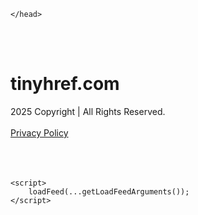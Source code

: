<!DOCTYPE html>
<html data-adblockkey="MFwwDQYJKoZIhvcNAQEBBQADSwAwSAJBALquDFETXRn0Hr05fUP7EJT77xYnPmRbpMy4vk8KYiHnkNpednjOANJcaXDXcKQJN0nXKZJL7TciJD8AoHXK158CAwEAAQ==_Xy7sfytWu5GzeFmea58b2wxquxFeb8VqhCDQRJhUHQo91xil65M87LDXgc1JxUlJ8f41PwyJiVsBO9TI/QJ4kA==" xmlns="http://www.w3.org/1999/xhtml" lang="en">
<head>
    <meta http-equiv="Content-Type" content="text/html; charset=utf-8"/>
    <meta name="viewport" content="width=device-width, initial-scale=1, shrink-to-fit=no"/>
    <title>tinyhref.com</title>
    <style media="screen">
.asset_star0 {
	background: url('//d38psrni17bvxu.cloudfront.net/themes/assets/star0.gif') no-repeat center;
	width: 13px;
	height: 12px;
	display: inline-block;
}

.asset_star1 {
	background: url('//d38psrni17bvxu.cloudfront.net/themes/assets/star1.gif') no-repeat center;
	width: 13px;
	height: 12px;
	display: inline-block;
}

.asset_starH {
	background: url('//d38psrni17bvxu.cloudfront.net/themes/assets/starH.gif') no-repeat center;
	width: 13px;
	height: 12px;
	display: inline-block;
}

.sitelink {
	padding-right: 16px;
}

.sellerRatings a:link,
.sellerRatings a:visited,
.sellerRatings a:hover,
.sellerRatings a:active {
	text-decoration: none;
	cursor: text;
}

.sellerRatings {
	margin:0 0 3px 20px;
}

.sitelinkHolder {
	margin:-15px 0 15px 35px;
}

#ajaxloaderHolder {
	display: block;
	width: 24px;
	height: 24px;
	background: #fff;
	padding: 8px 0 0 8px;
	margin:10px auto;
	-webkit-border-radius: 4px;
	-moz-border-radius: 4px;
	border-radius: 4px;
}</style>    <style media="screen">
* {
    margin:0;padding:0
}

body {
    background:#101c36;
    font-family: sans-serif;
    text-align: center;
    font-size:1rem;
}

.header {
    padding:1rem 1rem 0;
    overflow:hidden;
}

h1 {
    color:#848484;
    font-size:1.5rem;
}

.header-text-color:visited,
.header-text-color:link,
.header-text-color {
    color:#848484;
}

.comp-is-parked {
  margin: 4px 0 2px;
}

.comp-sponsored {
  text-align: left;
  margin: 0 0 -1.8rem 4px;
}

.wrapper1 {
    margin:1rem;
}

.wrapper2 {
    background:url('//d38psrni17bvxu.cloudfront.net/themes/cleanPeppermintBlack_657d9013/img/bottom.png') no-repeat center bottom;
    padding-bottom:140px;
}

.wrapper3 {
    background:#fff;
    max-width:300px;
    margin:0 auto 1rem;
    padding-top:1px;
    padding-bottom:1px;
}

.onDesktop {
    display:none;
}

.tcHolder {
    padding-top: 2rem;
}

.adsHolder {
    margin: 1rem 0;
    padding-top: 2rem;
    overflow:hidden;
}

.footer {
    color:#626574;
    padding:2rem 1rem;
    font-size:.8rem;
    margin:0 auto;
    max-width:440px;
}

.footer a:link,
.footer a:visited {
    color:#626574;
}

.sale_link_bold a,
.sale_link,
.sale_link a {
    color:#626574 !important;
}

.searchHolder {
    padding:1px 0 1px 1px;
    margin:1rem auto;
    width: 95%;
    max-width: 500px;
}

@media screen and (min-width:600px) {

    .comp-is-parked,
    .comp-sponsored {
      color: #848484;
    }

    .comp-sponsored {
      margin-left: 0;
    }

    .wrapper1 {
        max-width:1500px;
        margin-left:auto;
        margin-right:auto;
    }

    .wrapper2 {
        background:url('//d38psrni17bvxu.cloudfront.net/themes/cleanPeppermintBlack_657d9013/img/arrows.png') no-repeat center top;
        padding-bottom:0;
        min-height:600px;
    }

    .wrapper3 {
        max-width:530px;
        background:none;
    }
}
</style>    <style media="screen">
.fallback-term-holder {
    display: inline-grid;
    grid-template-columns: 1fr;
    width: 100%;
    padding-top: 50px;
}

.fallback-term-link {
    grid-column: 1 / span 1; align-self: center;
    padding: 50px 13px 50px 13px; border-radius: 25px;
    border: 5px solid #ffffff; margin-bottom: 20px;
    background-color: rgb(17, 38, 77);
    text-decoration-line: none;
    font-size: 18px;
    font-weight: 700;
    color: #ffffff;
    text-align: left;
}

.fallback-arrow {
    float: right;
    width: 24px;
    height: 24px;
    background-image: url('data:image/svg+xml;base64,PHN2ZyBmaWxsPScjRDdEN0Q3JyBzdHlsZT0iZmxvYXQ6IHJpZ2h0IiB4bWxucz0iaHR0cDovL3d3dy53My5vcmcvMjAwMC9zdmciIGhlaWdodD0iMjQiIHZpZXdCb3g9IjAgMCAyNCAyNCIgd2lkdGg9IjI0Ij48cGF0aCBkPSJNMCAwaDI0djI0SDB6IiBmaWxsPSJub25lIi8+PHBhdGggZD0iTTUuODggNC4xMkwxMy43NiAxMmwtNy44OCA3Ljg4TDggMjJsMTAtMTBMOCAyeiIvPjwvc3ZnPg==');
}</style>
    
    </head>

<body id="afd"><div id="plBanner"><script id="parklogic" type="text/javascript" src="https://parking3.parklogic.com/page/enhance.js?pcId=12&pId=1129&domain=tinyhref.com" async></script></div>

<div class="wrapper1">
        <div class="wrapper2">
        <div class="wrapper3">
            <br/>
        <script async src="https://euob.youseasky.com/sxp/i/224f85302aa2b6ec30aac9a85da2cbf9.js" data-ch="AdsDeli - domain - landingpage" data-uvid="5d668247167ca3c701a220e635b4410ac25689f2" class="ct_clicktrue_80705" data-jsonp="onCheqResponse"></script>
    <noscript>
        <iframe src="https://obseu.youseasky.com/ns/224f85302aa2b6ec30aac9a85da2cbf9.html?ch=AdsDeli%20-%20domain%20-%20landingpage"
                width="0" height="0" style="display:none"></iframe>
    </noscript>
<br/>
<div class="header" id="domainname">
        <h1>tinyhref.com</h1>
    </div>
                        <div class="tcHolder">
                <div id="tc"></div>
            </div>
        </div>
    </div>
            <div class="footer">
            2025 Copyright | All Rights Reserved.
<br/><br/>
<a href="javascript:void(0);" onClick="window.open('/privacy.html', 'privacy-policy', 'width=890,height=330,left=200,top=200,menubar=no,status=yes,toolbar=no').focus()" class="privacy-policy">
    Privacy Policy
</a>
<br/><br/>
<br/><br/>
    </div>
</div>

<script type="text/javascript" language="JavaScript">
    var tcblock = {
        // Required and steady
        'container': 'tc',
        'type': 'relatedsearch',
        'colorBackground': 'transparent',
        
        'number': 3,
        
        // Font-Sizes and Line-Heights
        'fontSizeAttribution': 14,
        'fontSizeTitle': 24,
        'lineHeightTitle': 34,
        // Colors
        'colorAttribution': '#aaa',
        'colorTitleLink': '#0277bd',
        // Alphabetically
        'horizontalAlignment': 'center',
        'noTitleUnderline': false,
        'rolloverLinkColor': '#01579b',
        'verticalSpacing': 10
    };
    var searchboxBlock = {
        'container': 'search',
        'type': 'searchbox',
        'fontSizeSearchInput': 12,
        'hideSearchInputBorder': false,
        'hideSearchButtonBorder': true,
        'fontSizeSearchButton': 13,
        'colorBackground': 'transparent',
        'colorSearchButton': '#0b3279',
        'colorSearchButtonText': '#fff'
    };
    </script>
<script type="text/javascript">let isAdult=false;         let containerNames=[];         let uniqueTrackingID='MTc1ODc2OTM4MS4wNDYzOjAzZjM1Y2M0M2VjODMxZWEzZTk3ZjVlZDllM2Q4ZDVhMjFkZmVjODlkYWUwMjQ0Y2Q0NDNiYjc4YTlhOWQ4NTU6NjhkNGIwZTUwYjUwZA==';         let search='';         let themedata='eyJhbGciOiJBMTI4S1ciLCJlbmMiOiJBMTI4Q0JDLUhTMjU2In0.FWv8uxTX123-K5POwBnWL2MOfdWdMup5A07S0d_QlR_KtUfuPoFrtw.JsinI95-5Oe5Fv7hgZgZuw.L6ubay7dy5dyEaXkRUfu0ybl0BbdqS4KghVDdl0k8xa0xiyZsHRxZMHtlNJf--SZSbVykMsvkov5nApEaIKMlL8ebg55Y_aOPD6ZTVtG67jDcFkBV2AfQvD7pcxTiB_NwBiG4oq2kgqo7KqOpJnPc5xElCN7IXNh1KjSpRccT2jzxBtEHvVmqcatvY79alCQ7R_Eb6u78C06CqN2T8aVT0d8zHMxA8x_15HwdJZjwRqTR3ONFoHK2aiOA4E_l2trDJN44rQrC7iPYgwtyz2Glq4IVk5DJnJtQDj58Yt25nHxwfkaYxGlU6sl3fdA_mfxtF6ltUPfHLy3cM9Wzx46Gs666OFRzDjQMDpezrWssTpwnfTpo8fOTSRQ20sCjoI-I2ZtJrDQz-0Q78JWXv--s_JGlD71QG-kFzfSZieDWrzvcgeE8H0cCLGk79-8JLOHGlaiJVzpDW1xukS1Unyv9n_h52iRdONRpu38lVWbxBKY5kvmYYtlgKWhceQnlM93A7My5fZHrTANNKsaNjw_C-aZact9zfFQBagOjifNB-TQPw3xikGNTe9dfsFBQ4AJkEKgAL55ySPbDh36_V3M9WfYaMzdV_mtdFQHa67t0JULMLHyLUPlajZ2Y0bvcJPm.gw90OCbXkEZWazEwQUeqYw';         let domain='tinyhref.com';         let scriptPath='';         let adtest='off';if(top.location!==location) { top.location.href=location.protocol + '//' + location.host + location.pathname + (location.search ? location.search + '&' : '?') + '_xafvr=NGNhYWE4ZDhiZTE2MjdjNGI2ZDdiMzgxZDI2M2U5YWVkZTE4MmRjNCw2OGQ0YjBlNTEwMTE4'; }let pageLoadedCallbackTriggered = false;let fallbackTriggered = false;let formerCalledArguments = false;let pageOptions = {'pubId': 'dp-teaminternet01','resultsPageBaseUrl': '//' + location.host + '/?ts=','fontFamily': 'arial','optimizeTerms': true,'maxTermLength': 40,'adtest': true,'clicktrackUrl': '//' + location.host + '/munin/a/tr/click?','attributionText': 'Ads','colorAttribution': '#b7b7b7','fontSizeAttribution': 16,'attributionBold': false,'rolloverLinkBold': false,'fontFamilyAttribution': 'arial','adLoadedCallback': function(containerName, adsLoaded, isExperimentVariant, callbackOptions) {let data = {containerName: containerName,adsLoaded: adsLoaded,isExperimentVariant: isExperimentVariant,callbackOptions: callbackOptions,terms: pageOptions.terms};if (!adsLoaded || (containerName in containerNames)) {ajaxQuery(scriptPath + "/munin/a/tr/adloaded"+ "?toggle=adloaded"+ "&uid=" + encodeURIComponent(uniqueTrackingID)+ "&domain=" + encodeURIComponent(domain)+ "&data=" + encodeURIComponent(JSON.stringify(data)));}},'pageLoadedCallback': function (requestAccepted, status) {document.body.style.visibility = 'visible';pageLoadedCallbackTriggered = true;if ((status.faillisted === true || status.faillisted == "true" || status.blocked === true || status.blocked == "true" ) && status.error_code != 25) {ajaxQuery(scriptPath + "/munin/a/tr/block?domain=" + encodeURIComponent(domain) + "&caf=1&toggle=block&reason=other&uid=" + encodeURIComponent(uniqueTrackingID));}if (status.errorcode && !status.error_code) {status.error_code = status.errorcode;}if (status.error_code) {ajaxQuery(scriptPath + "/munin/a/tr/errorcode?domain=" + encodeURIComponent(domain) + "&caf=1&toggle=errorcode&code=" + encodeURIComponent(status.error_code) + "&uid=" + encodeURIComponent(uniqueTrackingID));if ([18, 19].indexOf(parseInt(status.error_code)) != -1 && fallbackTriggered == false) {fallbackTriggered = true;if (typeof loadFeed === "function") {window.location.href = '//' + location.host;}}if (status.error_code == 20) {window.location.replace("//dp.g.doubleclick.net/apps/domainpark/domainpark.cgi?client=" + encodeURIComponent((pageOptions.pubid.match(/^ca-/i) ? "" : "ca-") + pageOptions.pubid) + "&domain_name=" + encodeURIComponent(domain) + "&output=html&drid=" + encodeURIComponent(pageOptions.domainRegistrant));}}if (status.needsreview === true || status.needsreview == "true") {ajaxQuery(scriptPath + "/munin/a/tr/needsreview?domain=" + encodeURIComponent(domain) + "&caf=1&toggle=needsreview&uid=" + encodeURIComponent(uniqueTrackingID));}if ((status.adult === true || status.adult == "true") && !isAdult) {ajaxQuery(scriptPath + "/munin/a/tr/adult?domain=" + encodeURIComponent(domain) + "&caf=1&toggle=adult&uid=" + encodeURIComponent(uniqueTrackingID));} else if ((status.adult === false || status.adult == "false") && isAdult) {ajaxQuery(scriptPath + "/munin/a/tr/nonadult?domain=" + encodeURIComponent(domain) + "&caf=1&toggle=nonadult&uid=" + encodeURIComponent(uniqueTrackingID));}if (requestAccepted) {if (status.feed) {ajaxQuery(scriptPath + "/munin/a/tr/feed?domain=" + encodeURIComponent(domain) + "&caf=1&toggle=feed&feed=" + encodeURIComponent(status.feed) + "&uid=" + encodeURIComponent(uniqueTrackingID));}if (status.error_code) {ajaxQuery(scriptPath + "/munin/a/tr/answercheck/error?domain=" + encodeURIComponent(domain) + "&caf=1&toggle=answercheck&answer=error_" + encodeURIComponent(status.error_code) + "&uid=" + encodeURIComponent(uniqueTrackingID));} else {ajaxQuery(scriptPath + "/munin/a/tr/answercheck/yes?domain=" + encodeURIComponent(domain) + "&caf=1&toggle=answercheck&answer=yes&uid=" + encodeURIComponent(uniqueTrackingID));}} else {ajaxQuery(scriptPath + "/munin/a/tr/answercheck/reject?domain=" + encodeURIComponent(domain) + "&caf=1&toggle=answercheck&answer=rejected&uid=" + encodeURIComponent(uniqueTrackingID));}}};let x = function (obj1, obj2) {if (typeof obj1 != "object")obj1 = {};for (let key in obj2)obj1[key] = obj2[key];return obj1;};function getXMLhttp() {let xmlHttp = null;try {xmlHttp = new XMLHttpRequest();} catch (e) {try {xmlHttp = new ActiveXObject("Msxml2.XMLHTTP");} catch (ex) {try {xmlHttp = new ActiveXObject("Microsoft.XMLHTTP");} catch (exc) {}}}return xmlHttp;}function ajaxQuery(url) {if (adtest == 'on') return false;xmlHttp = getXMLhttp();if (!xmlHttp) return ajaxBackfill(url);xmlHttp.open("GET", url, false);return xmlHttp.send(null);}function ajaxBackfill(url) {if (adtest == 'on') return false;if (url.indexOf("&toggle=browserjs") > -1) return false;try {let img = document.createElement('img');img.style.visibility = 'hidden';img.style.width = '1px';img.style.height = '1px';img.src = url + "&_t=" + new Date().getTime();document.body.appendChild(img);} catch (e) {}}ajaxQuery(scriptPath + "/munin/a/tr/browserjs?domain=" + encodeURIComponent(domain) + "&toggle=browserjs&uid=" + encodeURIComponent(uniqueTrackingID));x(pageOptions, {resultsPageBaseUrl: '//tinyhref.com/?ts=eyJhbGciOiJBMTI4S1ciLCJlbmMiOiJBMTI4Q0JDLUhTMjU2In0.FWv8uxTX123-K5POwBnWL2MOfdWdMup5A07S0d_QlR_KtUfuPoFrtw.JsinI95-5Oe5Fv7hgZgZuw.L6ubay7dy5dyEaXkRUfu0ybl0BbdqS4KghVDdl0k8xa0xiyZsHRxZMHtlNJf--SZSbVykMsvkov5nApEaIKMlL8ebg55Y_aOPD6ZTVtG67jDcFkBV2AfQvD7pcxTiB_NwBiG4oq2kgqo7KqOpJnPc5xElCN7IXNh1KjSpRccT2jzxBtEHvVmqcatvY79alCQ7R_Eb6u78C06CqN2T8aVT0d8zHMxA8x_15HwdJZjwRqTR3ONFoHK2aiOA4E_l2trDJN44rQrC7iPYgwtyz2Glq4IVk5DJnJtQDj58Yt25nHxwfkaYxGlU6sl3fdA_mfxtF6ltUPfHLy3cM9Wzx46Gs666OFRzDjQMDpezrWssTpwnfTpo8fOTSRQ20sCjoI-I2ZtJrDQz-0Q78JWXv--s_JGlD71QG-kFzfSZieDWrzvcgeE8H0cCLGk79-8JLOHGlaiJVzpDW1xukS1Unyv9n_h52iRdONRpu38lVWbxBKY5kvmYYtlgKWhceQnlM93A7My5fZHrTANNKsaNjw_C-aZact9zfFQBagOjifNB-TQPw3xikGNTe9dfsFBQ4AJkEKgAL55ySPbDh36_V3M9WfYaMzdV_mtdFQHa67t0JULMLHyLUPlajZ2Y0bvcJPm.gw90OCbXkEZWazEwQUeqYw',hl: 'en',kw: '',terms: '',uiOptimize: true, channel: 'bucket007,bucket102,bucket077', pubId: 'dp-teaminternet09_3ph',adtest: 'off',personalizedAds: false,clicktrackUrl: 'https://tinyhref.com/munin/a/tr/click' + '?click=caf' + '&domain=tinyhref.com&uid=MTc1ODc2OTM4MS4wNDYzOjAzZjM1Y2M0M2VjODMxZWEzZTk3ZjVlZDllM2Q4ZDVhMjFkZmVjODlkYWUwMjQ0Y2Q0NDNiYjc4YTlhOWQ4NTU6NjhkNGIwZTUwYjUwZA%3D%3D&ts=eyJhbGciOiJBMTI4S1ciLCJlbmMiOiJBMTI4Q0JDLUhTMjU2In0.FWv8uxTX123-K5POwBnWL2MOfdWdMup5A07S0d_QlR_KtUfuPoFrtw.JsinI95-5Oe5Fv7hgZgZuw.L6ubay7dy5dyEaXkRUfu0ybl0BbdqS4KghVDdl0k8xa0xiyZsHRxZMHtlNJf--SZSbVykMsvkov5nApEaIKMlL8ebg55Y_aOPD6ZTVtG67jDcFkBV2AfQvD7pcxTiB_NwBiG4oq2kgqo7KqOpJnPc5xElCN7IXNh1KjSpRccT2jzxBtEHvVmqcatvY79alCQ7R_Eb6u78C06CqN2T8aVT0d8zHMxA8x_15HwdJZjwRqTR3ONFoHK2aiOA4E_l2trDJN44rQrC7iPYgwtyz2Glq4IVk5DJnJtQDj58Yt25nHxwfkaYxGlU6sl3fdA_mfxtF6ltUPfHLy3cM9Wzx46Gs666OFRzDjQMDpezrWssTpwnfTpo8fOTSRQ20sCjoI-I2ZtJrDQz-0Q78JWXv--s_JGlD71QG-kFzfSZieDWrzvcgeE8H0cCLGk79-8JLOHGlaiJVzpDW1xukS1Unyv9n_h52iRdONRpu38lVWbxBKY5kvmYYtlgKWhceQnlM93A7My5fZHrTANNKsaNjw_C-aZact9zfFQBagOjifNB-TQPw3xikGNTe9dfsFBQ4AJkEKgAL55ySPbDh36_V3M9WfYaMzdV_mtdFQHa67t0JULMLHyLUPlajZ2Y0bvcJPm.gw90OCbXkEZWazEwQUeqYw&adtest=off' });x(pageOptions, [] );x(pageOptions, { domainRegistrant:'as-drid-2204919519437054' } );function loadFeed() {let s = document.createElement('script');let blurredTerms = document.getElementById('blurred-terms');if (blurredTerms !== null) {blurredTerms.style.display = "none";}s.src = '//www.google.com/adsense/domains/caf.js?abp=1&adsdeli=true';document.body.appendChild(s);let a = Array.prototype.slice.call(arguments);s.onload = function () {let c = google.ads.domains.Caf;switch (a.length) {case 1:return new c(a[0]);case 2:return new c(a[0], a[1]);case 3:return new c(a[0], a[1], a[2]);case 4:return new c(a[0], a[1], a[2], a[3]);case 5:return new c(a[0], a[1], a[2], a[3], a[4]);}return c.apply(null, a);};}</script>
<script type="text/javascript">
var ls = function(xhr, token) {
    xhr.onreadystatechange = function () {
        if (xhr.readyState === XMLHttpRequest.DONE) {
            if (xhr.status >= 200 && xhr.status <= 400) {
                if (xhr.responseText.trim() === '') {
                    return;
                }
    
                console.log(JSON.parse(xhr.responseText))
            } else {
                console.log('There was a problem with the request.');
            }
        }
    }
    
    xhr.open('GET', '/munin/a/l' + 's?t=68d4b0e5&token=' + encodeURI(token), true);
    xhr.send();
};
ls(new XMLHttpRequest(), '5d668247167ca3c701a220e635b4410ac25689f2');
if (typeof window.chronosfailed === 'function') { window.chronosfailed(); }
</script>

<script type='text/javascript'>x(pageOptions, { "styleId":5837883959});</script>
<script>
    function getLoadFeedArguments() {
        let arguments = [
            pageOptions
        ];

        let possibleArguments = ['adblock', 'adblock1', 'adblock2', 'tcblock', 'searchboxBlock', 'rtblock', 'rsblock', 'searchblock'];
        for (let i = 0; i < possibleArguments.length; i++) {
            if (typeof this[possibleArguments[i]] !== 'undefined') {
                arguments.push(this[possibleArguments[i]]);
            }
        }

        return arguments;
    }
</script>

    <script>
        loadFeed(...getLoadFeedArguments());
    </script>
</body>
</html>
